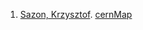 1. [Sazon, Krzysztof](https://github.com/ksazon/cernMap). [cernMap](https://ksazon.github.io/cernMap/)

